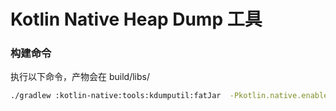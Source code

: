 
# Kotlin Native Heap Dump 工具

### 构建命令

执行以下命令，产物会在 build/libs/ 

```bash
./gradlew :kotlin-native:tools:kdumputil:fatJar  -Pkotlin.native.enabled=true
```